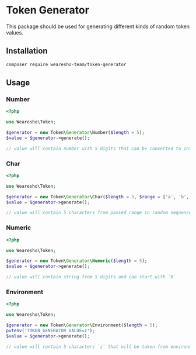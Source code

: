 # Token Generator

This package should be used for generating different kinds of random token values.

## Installation

```bash
composer require wearesho-team/token-generator
```

## Usage

### Number
```php
<?php

use Wearesho\Token;

$generator = new Token\Generator\Number($length = 5);
$value = $generator->generate();

// value will contain number with 5 digits that can be converted to int 

```

### Char

```php
<?php

use Wearesho\Token;

$generator = new Token\Generator\Char($length = 5, $range = ['a', 'b', 'c']);
$value = $generator->generate();

// value will contain 5 characters from passed range in random sequence. 

```

### Numeric

```php
<?php

use Wearesho\Token;

$generator = new Token\Generator\Numeric($length = 5);
$value = $generator->generate();

// value will contain string from 5 digits and can start with `0` 

```

### Environment


```php
<?php

use Wearesho\Token;

$generator = new Token\Generator\Environment($length = 5);
putenv('TOKEN_GENERATOR_VALUE=z');
$value = $generator->generate();

// value will contain 5 characters `z` that will be taken from environment.

```